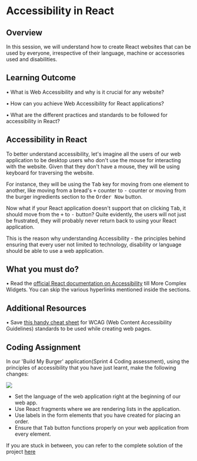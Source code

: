 ﻿# **Accessibility in React**

## Overview

In this session, we will understand how to create React websites that can be used by everyone, irrespective of their language, machine or accessories used and disabilities.

## Learning Outcome

•	What is Web Accessibility and why is it crucial for any website?

•	How can you achieve Web Accessibility for React applications?

•	What are the different practices and standards to be followed for accessibility in React?  

## Accessibility in React

To better understand accessibility, let's imagine all the users of our web application to be desktop users who don't use the mouse for interacting with the website. Given that they don't have a mouse, they will be using keyboard for traversing the website. 

For instance, they will be using the <kbd>Tab</kbd> key for moving from one element to another, like moving from a bread's <kbd>+</kbd> counter to <kbd>-</kbd> counter or moving from the burger ingredients section to the <kbd>Order Now</kbd> button. 

Now what if your React application doesn't support that on clicking <kbd>Tab</kbd>, it should move from the <kbd>+</kbd> to <kbd>-</kbd> button? Quite evidently, the users will not just be frustrated, they will probably never return back to using your React application.

This is the reason why understanding Accessibility - the principles behind ensuring that every user not limited to technology, disability or language should be able to use a web application. 

## What you must do?

•	Read the [official React documentation on Accessibility](https://reactjs.org/docs/accessibility.html) till More Complex Widgets. You can skip the various hyperlinks mentioned inside the sections. 


## Additional Resources

•	Save [this handy cheat sheet](https://www.wuhcag.com/wcag-checklist/) for WCAG (Web Content Accessibility Guidelines) standards to be used while creating web pages. 

## Coding Assignment

In our 'Build My Burger' application(Sprint 4 Coding assessment), using the principles of accessibility that you have just learnt, make the following changes:

![](https://github.com/greyatom-school/the-minerva-project/raw/master/FEWD/sprint_5/images/assignment_512.PNG)

- Set the language of the web application right at the beginning of our web app.
- Use React fragments where we are rendering lists in the application.
- Use labels in the form elements that you have created for placing an order.
- Ensure that <kbd>Tab</kbd> button functions properly on your web application from every element.


If you are stuck in between, you can refer to the complete solution of the project [here](https://drive.google.com/file/d/1BiFcjVIviF3ZGB25ax00dAbd7PBjwpvb/view?usp=sharing)

